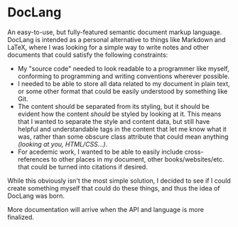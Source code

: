 # DocLang
An easy-to-use, but fully-featured semantic document markup language. DocLang is intended as a personal alternative to things like Markdown and LaTeX, where I was looking for a simple way to write notes and other documents that could satisfy the following constraints:
 - My "source code" needed to look readable to a programmer like myself, conforming to programming and writing conventions wherever possible.
 - I needed to be able to store all data related to my document in plain text, or some other format that could be easily understood by something like Git.
 - The content should be separated from its styling, but it should be evident how the content *should* be styled by looking at it. This means that I wanted to separate the style and content data, but still have helpful and understandable tags in the content that let me know what it was, rather than some obscure class attribute that could mean anything *(looking at you, HTML/CSS...)*.
 - For acedemic work, I wanted to be able to easily include cross-references to other places in my document, other books/websites/etc. that could be turned into citations if desired.

While this obviously isn't the most simple solution, I decided to see if I could create something myself that could do these things, and thus the idea of DocLang was born.

More documentation will arrive when the API and language is more finalized.

